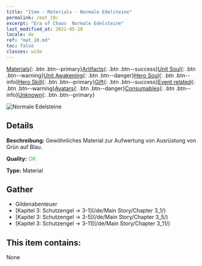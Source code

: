 ```yaml
---
title: "Item - Materials - Normale Edelsteine"
permalink: /mat_10/
excerpt: "Era of Chaos  Normale Edelsteine"
last_modified_at: 2021-05-28
locale: de
ref: "mat_10.md"
toc: false
classes: wide
---
```

 [Materials](/ItemsDE/){: .btn .btn--primary}[Artifacts](/ItemsDE/Artifacts/){: .btn .btn--success}[Unit Soul](/ItemsDE/UnitSoul/){: .btn .btn--warning}[Unit Awakening](/ItemsDE/UnitAwakening/){: .btn .btn--danger}[Hero Soul](/ItemsDE/HeroSoul/){: .btn .btn--info}[Hero Skill](/ItemsDE/HeroSkill/){: .btn .btn--primary}[Gift](/ItemsDE/Gift/){: .btn .btn--success}[Event related](/ItemsDE/Events/){: .btn .btn--warning}[Avatars](/ItemsDE/Avatars/){: .btn .btn--danger}[Consumables](/ItemsDE/Consumables/){: .btn .btn--info}[Unknown](/ItemsDE/Unknown/){: .btn .btn--primary}

 ![Normale Edelsteine](/images/t/i_cailiao_baoshi1.png)

## Details
 **Beschreibung:** Gewöhnliches Material zur Aufwertung von Ausrüstung von Grün auf Blau.

 **Quality:** <span style="color: #32CD32">OK</span>

 **Type:** Material

## Gather

*    Gildenabenteuer 
*    [Kapitel 3: Schutzengel -> 3-1](/de/Main Story/Chapter 3_1/) 
*    [Kapitel 3: Schutzengel -> 3-5](/de/Main Story/Chapter 3_5/) 
*    [Kapitel 3: Schutzengel -> 3-11](/de/Main Story/Chapter 3_11/) 

## This item contains:

  None

